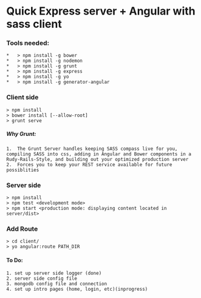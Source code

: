 #	Quick Express server + Angular with sass client

###	Tools needed:
	*	> npm install -g bower
	* 	> npm install -g nodemon
	* 	> npm install -g grunt
	*	> npm install -g express
	*	> npm install -g yo
	*	> npm install -g generator-angular


### Client side
	
	> npm install
	> bower install [--allow-root]
	> grunt serve

##### Why Grunt: 
	1.	The Grunt Server handles keeping SASS compass live for you, compiling SASS into css, adding in Angular and Bower components in a Rudy-Rails-Style, and building out your optimized production server
	2.	Forces you to keep your REST service available for future possiblities


### Server side
	
	> npm install
	> npm test <development mode>
	> npm start <production mode: displaying content located in server/dist>


### Add Route
	
	> cd client/
	> yo angular:route PATH_DIR

#### To Do:
	
	1. set up server side logger (done)
	2. server side config file
	3. mongodb config file and connection
	4. set up intro pages (home, login, etc)(inprogress)